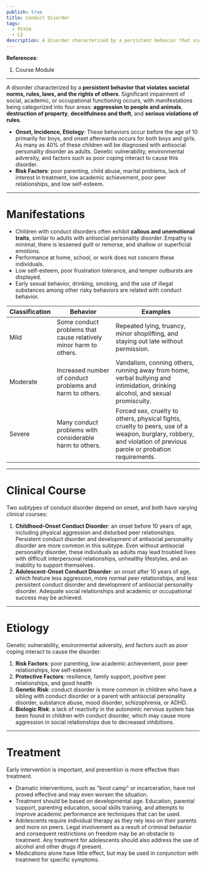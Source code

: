 ```yaml
---
publish: true
title: Conduct Disorder
tags:
  - PSYCH
  - L2
description: A disorder characterized by a persistent behavior that violates societal norms, rules, laws, and the rights of others.
---
```

**References**:
1. Course Module

___

A disorder characterized by a **persistent behavior that violates societal norms, rules, laws, and the rights of others**. Significant impairment of social, academic, or occupational functioning occurs, with manifestations being categorized into four areas: **aggression to people and animals**, **destruction of property**, **deceitfulness and theft**, and **serious violations of rules**.
- **Onset, Incidence, Etiology**: These behaviors occur before the age of 10 primarily for boys, and onset afterwards occurs for both boys and girls. As many as 40% of these children will be diagnosed with antisocial personality disorder as adults. Genetic vulnerability, environmental adversity, and factors such as poor coping interact to cause this disorder.
- **Risk Factors**: poor parenting, child abuse, marital problems, lack of interest in treatment, low academic achievement, poor peer relationships, and low self-esteem.

___

# Manifestations
- Children with conduct disorders often exhibit **callous and unemotional traits**, similar to adults with antisocial personality disorder. Empathy is minimal, there is lessened guilt or remorse, and shallow or superficial emotions.
- Performance at home, school, or work does not concern these individuals.
- Low self-esteem, poor frustration tolerance, and temper outbursts are displayed.
- Early sexual behavior, drinking, smoking, and the use of illegal substances among other risky behaviors are related with conduct behavior.

| Classification | Behavior                                                          | Examples                                                                                                                                                          |
| -------------- | ----------------------------------------------------------------- | ----------------------------------------------------------------------------------------------------------------------------------------------------------------- |
| Mild           | Some conduct problems that cause relatively minor harm to others. | Repeated lying, truancy, minor shoplifting, and staying out late without permission.                                                                              |
| Moderate       | Increased number of conduct problems and harm to others.          | Vandalism, conning others, running away from home, verbal bullying and intimidation, drinking alcohol, and sexual promiscuity.                                    |
| Severe         | Many conduct problems with considerable harm to others.           | Forced sex, cruelty to others, physical fights, cruelty to peers, use of a weapon, burglary, robbery, and violation of previous parole or probation requirements. |

___

# Clinical Course
Two subtypes of conduct disorder depend on onset, and both have varying clinical courses:
1. **Childhood-Onset Conduct Disorder**: an onset before 10 years of age, including physical aggression and disturbed peer relationships. Persistent conduct disorder and development of antisocial personality disorder are more common in this subtype. Even without antisocial personality disorder, these individuals as adults may lead troubled lives with difficult interpersonal relationships, unhealthy lifestyles, and an inability to support themselves.
2. **Adolescent-Onset Conduct Disorder**: an onset after 10 years of age, which feature less aggression, more normal peer relationships, and less persistent conduct disorder and development of antisocial personality disorder. Adequate social relationships and academic or occupational success may be achieved.

___

# Etiology
Genetic vulnerability, environmental adversity, and factors such as poor coping interact to cause the disorder.
1. **Risk Factors**: poor parenting, low academic achievement, poor peer relationships, low self-esteem
2. **Protective Factors**: resilience, family support, positive peer relationships, and good health
3. **Genetic Risk**: conduct disorder is more common in children who have a sibling with conduct disorder or a parent with antisocial personality disorder, substance abuse, mood disorder, schizophrenia, or ADHD.
4. **Biologic Risk**: a lack of reactivity in the autonomic nervous system has been found in children with conduct disorder, which may cause more aggression in social relationships due to decreased inhibitions.

___

# Treatment
Early intervention is important, and prevention is more effective than treatment.
- Dramatic interventions, such as "boot camp" or incarceration, have not proved effective and may even worsen the situation.
- Treatment should be based on developmental age. Education, parental support, parenting education, social skills training, and attempts to improve academic performance are techniques that can be used.
- Adolescents require individual therapy as they rely less on their parents and more on peers. Legal involvement as a result of criminal behavior and consequent restrictions on freedom may be an obstacle to treatment. Any treatment for adolescents should also address the use of alcohol and other drugs if present.
- Medications alone have little effect, but may be used in conjunction with treatment for specific symptoms.
